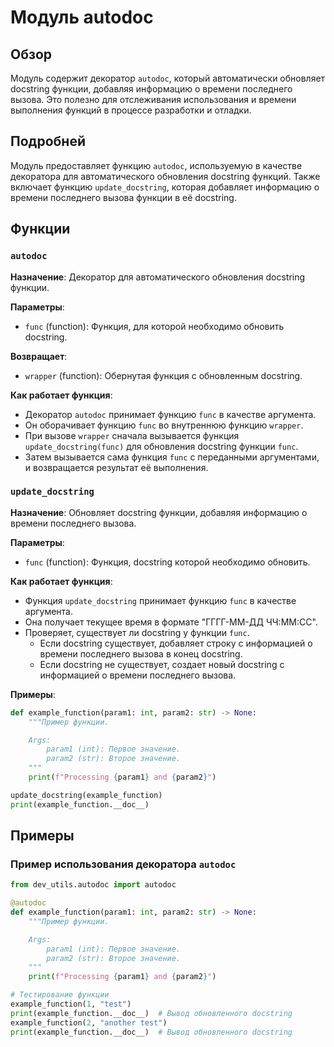 # Модуль autodoc

## Обзор

Модуль содержит декоратор `autodoc`, который автоматически обновляет docstring функции, добавляя информацию о времени последнего вызова. Это полезно для отслеживания использования и времени выполнения функций в процессе разработки и отладки.

## Подробней

Модуль предоставляет функцию `autodoc`, используемую в качестве декоратора для автоматического обновления docstring функций. Также включает функцию `update_docstring`, которая добавляет информацию о времени последнего вызова функции в её docstring.

## Функции

### `autodoc`

**Назначение**: Декоратор для автоматического обновления docstring функции.

**Параметры**:
- `func` (function): Функция, для которой необходимо обновить docstring.

**Возвращает**:
- `wrapper` (function): Обернутая функция с обновленным docstring.

**Как работает функция**:
- Декоратор `autodoc` принимает функцию `func` в качестве аргумента.
- Он оборачивает функцию `func` во внутреннюю функцию `wrapper`.
- При вызове `wrapper` сначала вызывается функция `update_docstring(func)` для обновления docstring функции `func`.
- Затем вызывается сама функция `func` с переданными аргументами, и возвращается результат её выполнения.

### `update_docstring`

**Назначение**: Обновляет docstring функции, добавляя информацию о времени последнего вызова.

**Параметры**:
- `func` (function): Функция, docstring которой необходимо обновить.

**Как работает функция**:
- Функция `update_docstring` принимает функцию `func` в качестве аргумента.
- Она получает текущее время в формате "ГГГГ-ММ-ДД ЧЧ:ММ:СС".
- Проверяет, существует ли docstring у функции `func`.
  - Если docstring существует, добавляет строку с информацией о времени последнего вызова в конец docstring.
  - Если docstring не существует, создает новый docstring с информацией о времени последнего вызова.
  
**Примеры**:
```python
def example_function(param1: int, param2: str) -> None:
    """Пример функции.

    Args:
        param1 (int): Первое значение.
        param2 (str): Второе значение.
    """
    print(f"Processing {param1} and {param2}")

update_docstring(example_function)
print(example_function.__doc__)
```

## Примеры

### Пример использования декоратора `autodoc`

```python
from dev_utils.autodoc import autodoc

@autodoc
def example_function(param1: int, param2: str) -> None:
    """Пример функции.

    Args:
        param1 (int): Первое значение.
        param2 (str): Второе значение.
    """
    print(f"Processing {param1} and {param2}")

# Тестирование функции
example_function(1, "test")
print(example_function.__doc__)  # Вывод обновленного docstring
example_function(2, "another test")
print(example_function.__doc__)  # Вывод обновленного docstring